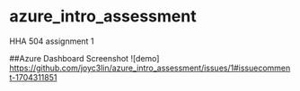 # azure_intro_assessment
HHA 504 assignment 1 

##Azure Dashboard Screenshot
![demo] https://github.com/joyc3lin/azure_intro_assessment/issues/1#issuecomment-1704311851
